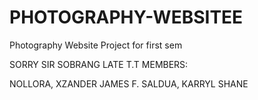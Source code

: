 # PHOTOGRAPHY-WEBSITEE
Photography Website Project for first sem

SORRY SIR SOBRANG LATE T.T
MEMBERS:

NOLLORA, XZANDER JAMES F.
SALDUA, KARRYL SHANE

